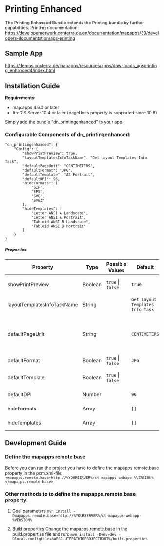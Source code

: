 # Printing Enhanced
The Printing Enhanced Bundle extends the Printing bundle by further capabilities.
Printing documentation: https://developernetwork.conterra.de/en/documentation/mapapps/39/developers-documentation/ags-printing

## Sample App
https://demos.conterra.de/mapapps/resources/apps/downloads_agsprinting_enhanced4/index.html

## Installation Guide
**Requirements:**
- map.apps 4.6.0 or later
- ArcGIS Server 10.4 or later (pageUnits property is supported since 10.6)

Simply add the bundle "dn_printingenhanced" to your app.

### Configurable Components of dn_printingenhanced:
```
"dn_printingenhanced": {
    "Config": {
        "showPrintPreview": true,
        "layoutTemplatesInfoTaskName": "Get Layout Templates Info Task",
        "defaultPageUnit": "CENTIMETERS",
        "defaultFormat": "JPG",
        "defaultTemplate": "A3 Portrait", 
        "defaultDPI": 96,
        "hideFormats": [
            "GIF",
            "EPS",
            "SVG",
            "SVGZ"
        ],
        "hideTemplates": [
            "Letter ANSI A Landscape",
            "Letter ANSI A Portrait",
            "Tabloid ANSI B Landscape",
            "Tabloid ANSI B Portrait"
        ]
    }
}
```

##### Properties
| Property                       | Type    | Possible Values                 | Default                              | Description                                  |
|--------------------------------|---------|---------------------------------|--------------------------------------|----------------------------------------------|
| showPrintPreview               | Boolean | ```true``` &#124; ```false```   | ```true```                           | Enable the print preview                     |
| layoutTemplatesInfoTaskName    | String  |                                 | ```Get Layout Templates Info Task``` | Layout templates task name                   |
| defaultPageUnit                | String  |                                 | ```CENTIMETERS```                    | Default template unit (ArcGIS Server < 10.6) |
| defaultFormat                  | Boolean | ```true``` &#124; ```false```   | ```JPG```                            | Default print format                         |
| defaultTemplate                | Boolean | ```true``` &#124; ```false```   |                                      | Default print template                       |
| defaultDPI                     | Number  |                                 | ```96```                             | Default DPI value                            |
| hideFormats                    | Array   |                                 | ```[]```                             | Hided print formats                          |
| hideTemplates                  | Array   |                                 | ```[]```                             | Hided print templates                        |

## Development Guide
### Define the mapapps remote base
Before you can run the project you have to define the mapapps.remote.base property in the pom.xml-file:
`<mapapps.remote.base>http://%YOURSERVER%/ct-mapapps-webapp-%VERSION%</mapapps.remote.base>`

### Other methods to to define the mapapps.remote.base property.
1. Goal parameters
`mvn install -Dmapapps.remote.base=http://%YOURSERVER%/ct-mapapps-webapp-%VERSION%`

2. Build properties
Change the mapapps.remote.base in the build.properties file and run:
`mvn install -Denv=dev -Dlocal.configfile=%ABSOLUTEPATHTOPROJECTROOT%/build.properties`
